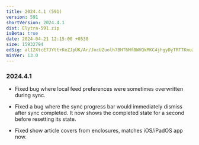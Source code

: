 ```yaml
---
title: 2024.4.1 (591)
version: 591
shortVersion: 2024.4.1
dist: Elytra-591.zip
isBeta: true
date: 2024-04-21 12:15:00 +0530
size: 15932794
edSig: al12XtcE7JYtt+KeZJpUK/Ar/JocUZuolh7BHT6Mf0WVQkMKC4jhgyDyTRTTKmuzzXKyR9A2HzsRNeDE0e+9Cg==
minVer: 13.0
---
```


### 2024.4.1

- Fixed bug where local feed preferences were sometimes overwritten during sync.

- Fixed a bug where the sync progress bar would immediately dismiss after sync completed. It now shows the completed state for a second before resetting its state. 

- Fixed show article covers from enclosures, matches iOS/iPadOS app now.
